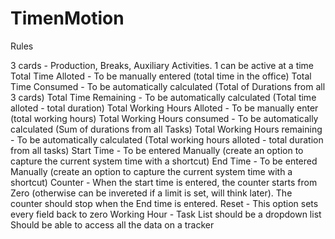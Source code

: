 # TimenMotion
Rules

3 cards - Production, Breaks, Auxiliary Activities. 1 can be active at a time
Total Time Alloted - To be manually entered (total time in the office)
Total Time Consumed - To be automatically calculated (Total of Durations from all 3 cards)
Total Time Remaining - To be automatically calculated (Total time alloted - total duration)
Total Working Hours Alloted - To be manually enter (total working hours)
Total Working Hours consumed - To be automatically calculated (Sum of durations from all Tasks)
Total Working Hours remaining - To be automatically calculated (Total working hours alloted - total duration from all tasks)
Start Time - To be entered Manually (create an option to capture the current system time with a shortcut)
End Time - To be entered Manually (create an option to capture the current system time with a shortcut)
Counter - When the start time is entered, the counter starts from Zero (otherwise can be invereted if a limit is set, will think later). The counter should stop when the End time is entered.
Reset - This option sets every field back to zero
Working Hour - Task List should be a dropdown list
Should be able to access all the data on a tracker
